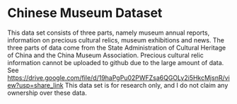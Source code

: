 # Chinese Museum Dataset
This data set consists of three parts, namely museum annual reports, information on precious cultural relics, museum exhibitions and news.
The three parts of data come from the State Administration of Cultural Heritage of China and the China Museum Association.
Precious cultural relic information cannot be uploaded to github due to the large amount of data. See https://drive.google.com/file/d/19haPgPu02PWFZsa6QGOLy2i5HkcMjsnR/view?usp=share_link
This data set is for research only, and I do not claim any ownership over these data.
